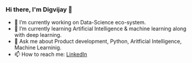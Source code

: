 ### Hi there, I'm Digvijay 👋

- 🔭 I’m currently working on Data-Science eco-system.
- 🌱 I’m currently learning Artificial Intelligence & machine learning along with deep learning.
- 💬 Ask me about Product development, Python, Aritficial Intelligence, Machine Learninig.
- 📫 How to reach me: [LinkedIn](https://www.linkedin.com/in/digvijaysingh-sisodiya/)
